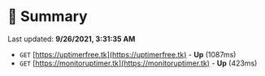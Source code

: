 # 📖 Summary
Last updated: **9/26/2021, 3:31:35 AM**

- `GET` [https://uptimerfree.tk](https://uptimerfree.tk) - **Up** (1087ms)
- `GET` [https://monitoruptimer.tk](https://monitoruptimer.tk) - **Up** (423ms)
